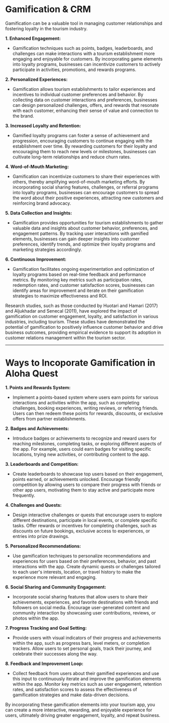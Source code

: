 # Gamification & CRM

Gamification can be a valuable tool in managing customer relationships and fostering loyalty in the tourism industry.

**1. Enhanced Engagement:**

- Gamification techniques such as points, badges, leaderboards, and challenges can make interactions with a tourism establishment more engaging and enjoyable for customers. By incorporating game elements into loyalty programs, businesses can incentivize customers to actively participate in activities, promotions, and rewards programs.

**2. Personalized Experiences:**

- Gamification allows tourism establishments to tailor experiences and incentives to individual customer preferences and behavior. By collecting data on customer interactions and preferences, businesses can design personalized challenges, offers, and rewards that resonate with each customer, enhancing their sense of value and connection to the brand.

**3. Increased Loyalty and Retention:**

- Gamified loyalty programs can foster a sense of achievement and progression, encouraging customers to continue engaging with the establishment over time. By rewarding customers for their loyalty and encouraging them to reach new levels or milestones, businesses can cultivate long-term relationships and reduce churn rates.

**4. Word-of-Mouth Marketing:**

- Gamification can incentivize customers to share their experiences with others, thereby amplifying word-of-mouth marketing efforts. By incorporating social sharing features, challenges, or referral programs into loyalty programs, businesses can encourage customers to spread the word about their positive experiences, attracting new customers and reinforcing brand advocacy.

**5. Data Collection and Insights:**

- Gamification provides opportunities for tourism establishments to gather valuable data and insights about customer behavior, preferences, and engagement patterns. By tracking user interactions with gamified elements, businesses can gain deeper insights into customer preferences, identify trends, and optimize their loyalty programs and marketing strategies accordingly.

**6. Continuous Improvement:**

- Gamification facilitates ongoing experimentation and optimization of loyalty programs based on real-time feedback and performance metrics. By monitoring key metrics such as participation rates, redemption rates, and customer satisfaction scores, businesses can identify areas for improvement and iterate on their gamification strategies to maximize effectiveness and ROI.

Research studies, such as those conducted by Huotari and Hamari (2017) and Aljukhadar and Senecal (2011), have explored the impact of gamification on customer engagement, loyalty, and satisfaction in various industries, including tourism. These studies have demonstrated the potential of gamification to positively influence customer behavior and drive business outcomes, providing empirical evidence to support its adoption in customer relations management within the tourism sector.

---

# Ways to Incoporate Gamification in Aloha Quest

**1. Points and Rewards System:**

- Implement a points-based system where users earn points for various interactions and activities within the app, such as completing challenges, booking experiences, writing reviews, or referring friends. Users can then redeem these points for rewards, discounts, or exclusive offers from partner establishments.

**2. Badges and Achievements:**

- Introduce badges or achievements to recognize and reward users for reaching milestones, completing tasks, or exploring different aspects of the app. For example, users could earn badges for visiting specific locations, trying new activities, or contributing content to the app.

**3. Leaderboards and Competition:**

- Create leaderboards to showcase top users based on their engagement, points earned, or achievements unlocked. Encourage friendly competition by allowing users to compare their progress with friends or other app users, motivating them to stay active and participate more frequently.

**4. Challenges and Quests:**

- Design interactive challenges or quests that encourage users to explore different destinations, participate in local events, or complete specific tasks. Offer rewards or incentives for completing challenges, such as discounts on future bookings, exclusive access to experiences, or entries into prize drawings.

**5. Personalized Recommendations:**

- Use gamification techniques to personalize recommendations and experiences for users based on their preferences, behavior, and past interactions with the app. Create dynamic quests or challenges tailored to each user's interests, location, or travel history to make the experience more relevant and engaging.

**6. Social Sharing and Community Engagement:**

- Incorporate social sharing features that allow users to share their achievements, experiences, and favorite destinations with friends and followers on social media. Encourage user-generated content and community interaction by showcasing user contributions, reviews, or photos within the app.

**7. Progress Tracking and Goal Setting:**

- Provide users with visual indicators of their progress and achievements within the app, such as progress bars, level meters, or completion trackers. Allow users to set personal goals, track their journey, and celebrate their successes along the way.

**8. Feedback and Improvement Loop:**

- Collect feedback from users about their gamified experiences and use this input to continuously iterate and improve the gamification elements within the app. Monitor key metrics such as user engagement, retention rates, and satisfaction scores to assess the effectiveness of gamification strategies and make data-driven decisions.

By incorporating these gamification elements into your tourism app, you can create a more interactive, rewarding, and enjoyable experience for users, ultimately driving greater engagement, loyalty, and repeat business.
